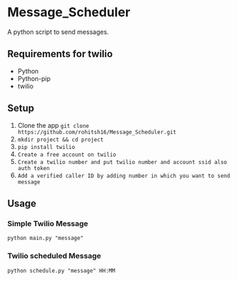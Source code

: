 # Message_Scheduler
A python script to send messages.

##  Requirements for twilio
+ Python
+ Python-pip
+ twilio

## Setup
1. Clone the app ``` git clone https://github.com/rohitsh16/Message_Scheduler.git ```
2. ```mkdir project && cd project```
3. ```pip install twilio```
4. ```Create a free account on twilio```
5. ```Create a twilio number and put twilio number and account ssid also auth token```
6. ```Add a verified caller ID by adding number in which you want to send message```

## Usage
### Simple Twilio Message
``` python main.py "message" ```

### Twilio scheduled Message
``` python schedule.py "message" HH:MM ```
